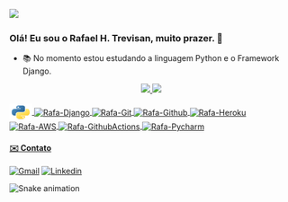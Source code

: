 ![](https://estruyf-github.azurewebsites.net/api/VisitorHit?user=r-trevisan6&repo=r-trevisan6&countColorcountColor&countColor=%237B1E7A)

### Olá! Eu sou o Rafael H. Trevisan, muito prazer. 👋


- 📚 No momento estou estudando a linguagem Python e o Framework Django.

<div align="center">
  <a href="https://github.com/r-trevisan">
  <img height="180em" src="https://github-readme-stats.vercel.app/api?username=r-trevisan&show_icons=true&theme=dark&include_all_commits=true&count_private=true"/>
  <img height="180em" src="https://github-readme-stats.vercel.app/api/top-langs/?username=r-trevisan&layout=compact&langs_count=7&theme=dark"/>
</div>
  
  <div style="display: inline_block"><br>
  <img align="center" alt="Rafa-Python" height="30" width="40" src="https://raw.githubusercontent.com/devicons/devicon/master/icons/python/python-original.svg">
  <img align="center" alt="Rafa-Django" height="30" width="100" src="https://img.shields.io/badge/Django-092E20?style=for-the-badge&logo=django&logoColor=white">
  <img align="center" alt="Rafa-Git" height="30" width="70" src="https://img.shields.io/badge/Git-F05032?style=for-the-badge&logo=git&logoColor=white">
  <img align="center" alt="Rafa-Github" height="30" width="90" src="https://img.shields.io/badge/GitHub-100000?style=for-the-badge&logo=github&logoColor=white">
  <img align="center" alt="Rafa-Heroku" height="30" width="90" src="https://img.shields.io/badge/Heroku-430098?style=for-the-badge&logo=heroku&logoColor=white">
  <img align="center" alt="Rafa-AWS" height="30" width="110" src="https://img.shields.io/badge/Amazon_AWS-232F3E?style=for-the-badge&logo=amazon-aws&logoColor=white">
  <img align="center" alt="Rafa-GithubActions" height="30" width="140" src="https://img.shields.io/badge/GitHub%20Actions%20-05122A?style=flat&logo=github-actions&logoColor=white">
  <img align="center" alt="Rafa-Pycharm" height="30" width="110" src="https://img.shields.io/badge/PyCharm-000000.svg?&style=for-the-badge&logo=PyCharm&logoColor=white">
    
    
  #### ✉️ Contato

  <a target='_blank' href='mailto:rrhtt3@gmail.com'>![Gmail](https://img.shields.io/badge/Gmail-D14836?style=for-the-badge&logo=gmail&logoColor=white)</a>
  <a target='_blank' href='https://www.linkedin.com/in/rafael-h-trevisan-b40935186/'>![Linkedin](https://img.shields.io/badge/LinkedIn-0077B5?style=for-the-badge&logo=linkedin&logoColor=white)</a>
  
  ![Snake animation](https://github.com/r-trevisan/r-trevisan/blob/output/github-contribution-grid-snake.svg)
